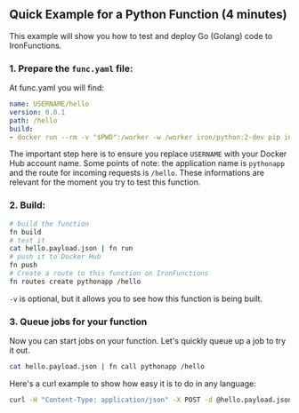 ## Quick Example for a Python Function (4 minutes)

This example will show you how to test and deploy Go (Golang) code to IronFunctions.

### 1. Prepare the `func.yaml` file:

At func.yaml you will find:

```yml
name: USERNAME/hello
version: 0.0.1
path: /hello
build:
- docker run --rm -v "$PWD":/worker -w /worker iron/python:2-dev pip install -t packages -r requirements.txt
```

The important step here is to ensure you replace `USERNAME` with your Docker Hub account name. Some points of note:
the application name is `pythonapp` and the route for incoming requests is `/hello`. These informations are relevant for
the moment you try to test this function.

### 2. Build:

```sh
# build the function
fn build
# test it
cat hello.payload.json | fn run
# push it to Docker Hub
fn push
# Create a route to this function on IronFunctions
fn routes create pythonapp /hello
```

`-v` is optional, but it allows you to see how this function is being built.

### 3. Queue jobs for your function

Now you can start jobs on your function. Let's quickly queue up a job to try it out.

```sh
cat hello.payload.json | fn call pythonapp /hello
```

Here's a curl example to show how easy it is to do in any language:

```sh
curl -H "Content-Type: application/json" -X POST -d @hello.payload.json http://localhost:8080/r/pythonapp/hello
```
